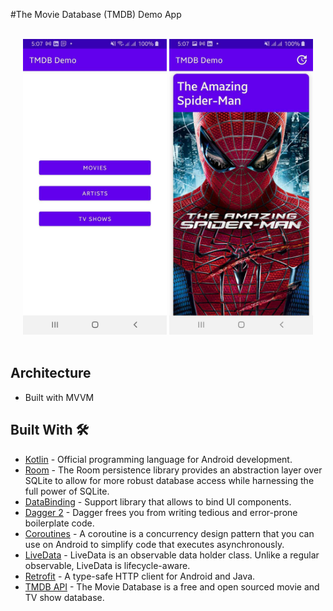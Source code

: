 #The Movie Database (TMDB) Demo App

<br/>

<div align="center">
  <img src="ss/s_1.jpg" width="230px" />  <img src="ss/s_2.jpg" width="230px" />
</div>

<br/>


## Architecture
* Built with MVVM


## Built With 🛠
- [Kotlin](https://kotlinlang.org/) - Official programming language for Android development.
- [Room](https://developer.android.com/jetpack/androidx/releases/room) - The Room persistence library provides an abstraction layer over SQLite to allow for more robust database access while harnessing the full power of SQLite.
- [DataBinding](https://developer.android.com/topic/libraries/data-binding) - Support library that allows to bind UI components.
- [Dagger 2](https://developer.android.com/training/dependency-injection/dagger-basics) - Dagger frees you from writing tedious and error-prone boilerplate code.
- [Coroutines](https://developer.android.com/kotlin/coroutines) - A coroutine is a concurrency design pattern that you can use on Android to simplify code that executes asynchronously.
- [LiveData](https://developer.android.com/topic/libraries/architecture/livedata) - LiveData is an observable data holder class. Unlike a regular observable, LiveData is lifecycle-aware.
- [Retrofit](https://square.github.io/retrofit/) - A type-safe HTTP client for Android and Java.
- [TMDB API](https://www.themoviedb.org/) - The Movie Database is a free and open sourced movie and TV show database.
